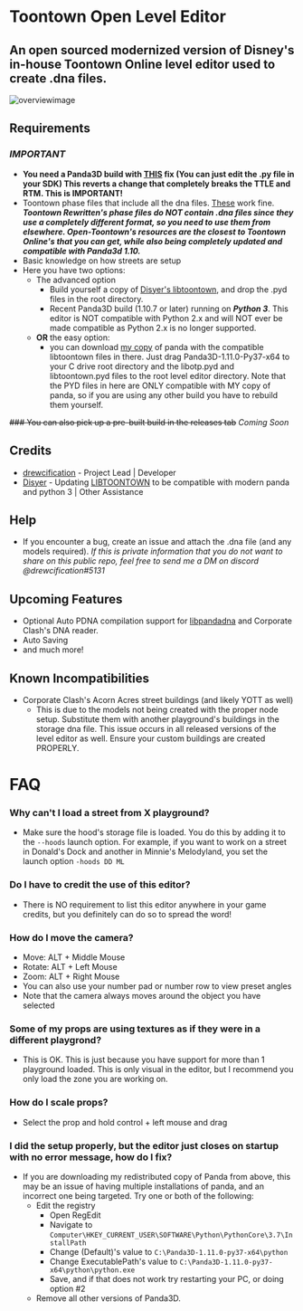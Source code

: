 # Toontown Open Level Editor
 
## An open sourced modernized version of Disney's in-house Toontown Online level editor used to create .dna files.

![overviewimage](https://i.imgur.com/4f7v8Ak.png)

## Requirements
### ***IMPORTANT***
* **You need a Panda3D build with [THIS](https://github.com/drewc5131/panda3d/commit/2b735df2d0b8f9880311a9a08a28c7ec684e9583) fix (You can just edit the .py file in your SDK) This reverts a change that completely breaks the TTLE and RTM. This is IMPORTANT!**
* Toontown phase files that include all the dna files. [These](https://github.com/open-toontown/resources) work fine. ***Toontown Rewritten's phase files do NOT contain .dna files since they use a completely different format, so you need to use them from elsewhere. Open-Toontown's resources are the closest to Toontown Online's that you can get, while also being completely updated and compatible with Panda3d 1.10.***
* Basic knowledge on how streets are setup
* Here you have two options:
    * The advanced option
        * Build yourself a copy of [Disyer's libtoontown](https://github.com/darktohka/libtoontown), and drop the .pyd files in the root directory.
        * Recent Panda3D build (1.10.7 or later) running on *__Python 3__*. This editor is NOT compatible with Python 2.x and will NOT ever be made compatible as Python 2.x is no longer supported.
    * **OR** the easy option:
        * you can download [my copy](https://drive.google.com/file/d/1EbfuG4AaPpeaDKWWeZIxUckFTvYfRQbL/view?usp=sharing) of panda with the compatible libtoontown files in there. Just drag Panda3D-1.11.0-Py37-x64 to your C drive root directory and the libotp.pyd and libtoontown.pyd files to the root level editor directory. Note that the PYD files in here are ONLY compatible with MY copy of panda, so if you are using any other build you have to rebuild them yourself.

~~### You can also pick up a pre-built build in the releases tab~~ *Coming Soon*

## Credits
* [drewcification](https://github.com/drewc5131) - Project Lead | Developer
* [Disyer](https://github.com/darktohka/) - Updating [LIBTOONTOWN](https://github.com/darktohka/libtoontown) to be compatible with modern panda and python 3 | Other Assistance

## Help
* If you encounter a bug, create an issue and attach the .dna file (and any models required). *If this is private information that you do not want to share on this public repo, feel free to send me a DM on discord @drewcification#5131*
    
## Upcoming Features
* Optional Auto PDNA compilation support for [libpandadna](https://github.com/loblao/libpandadna) and Corporate Clash's DNA reader.
* Auto Saving
* and much more!

## Known Incompatibilities
* Corporate Clash's Acorn Acres street buildings (and likely YOTT as well)
    * This is due to the models not being created with the proper node setup. Substitute them with another playground's buildings in the storage dna file. This issue occurs in all released versions of the level editor as well. Ensure your custom buildings are created PROPERLY.

# FAQ
### Why can't I load a street from X playground?
* Make sure the hood's storage file is loaded. You do this by adding it to the `--hoods` launch option. For example, if you want to work on a street in Donald's Dock and another in Minnie's Melodyland, you set the launch option `-hoods DD ML`

### Do I have to credit the use of this editor?
* There is NO requirement to list this editor anywhere in your game credits, but you definitely can do so to spread the word!

### How do I move the camera?
* Move: ALT + Middle Mouse
* Rotate: ALT + Left Mouse
* Zoom: ALT + Right Mouse
* You can also use your number pad or number row to view preset angles
* Note that the camera always moves around the object you have selected

### Some of my props are using textures as if they were in a different playgrond?
* This is OK. This is just because you have support for more than 1 playground loaded. This is only visual in the editor, but I recommend you only load the zone you are working on.

### How do I scale props?
* Select the prop and hold control + left mouse and drag

### I did the setup properly, but the editor just closes on startup with no error message, how do I fix?
* If you are downloading my redistributed copy of Panda from above, this may be an issue of having multiple installations of panda, and an incorrect one being targeted. Try one or both of the following:
    * Edit the registry
        * Open RegEdit
        * Navigate to `Computer\HKEY_CURRENT_USER\SOFTWARE\Python\PythonCore\3.7\InstallPath`
        * Change (Default)'s value to `C:\Panda3D-1.11.0-py37-x64\python`
        * Change ExecutablePath's value to `C:\Panda3D-1.11.0-py37-x64\python\python.exe`
        * Save, and if that does not work try restarting your PC, or doing option #2
    * Remove all other versions of Panda3D.
